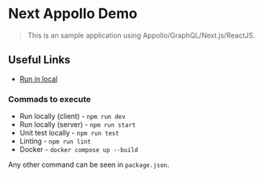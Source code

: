 # Next Appollo Demo

> This is an sample application using Appollo/GraphQL/Next.js/ReactJS.

## Useful Links

* [Run in local](http://localhost:3000)

### Commads to execute

* Run locally (client) - `npm run dev`
* Run locally (server) - `npm run start`
* Unit test locally - `npm run test`
* Linting - `npm run lint`
* Docker - `docker compose up --build`

Any other command can be seen in `package.json`.

